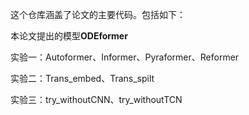 这个仓库涵盖了论文的主要代码。包括如下：

本论文提出的模型**ODEformer**

实验一：Autoformer、Informer、Pyraformer、Reformer

实验二：Trans_embed、Trans_spilt

实验三：try_withoutCNN、try_withoutTCN

